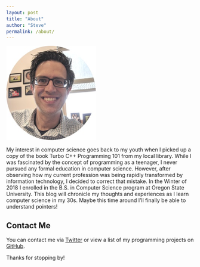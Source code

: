 ```yaml
---
layout: post
title: "About"
author: "Steve"
permalink: /about/
---
```


![alt text](https://github.com/stackdragon/stackdragon.github.io/blob/master/images/avatar.jpg "It's me!")

My interest in computer science goes back to my youth when I picked up a copy of the book Turbo C++ Programming 101 from my local library. While I was fascinated by the concept of programming as a teenager, I never pursued any formal education in computer science. However, after observing how my current profession was being rapidly transformed by information technology, I decided to correct that mistake. In the Winter of 2018 I enrolled in the B.S. in Computer Science program at Oregon State University. This blog will chronicle my thoughts and experiences as I learn computer science in my 30s. Maybe this time around I’ll finally be able to understand pointers!

## Contact Me
You can contact me via [Twitter](https://www.twitter.com/stackdragon) or view a list of my programming projects on [GitHub](https://github.com/stackdragon).

Thanks for stopping by!
